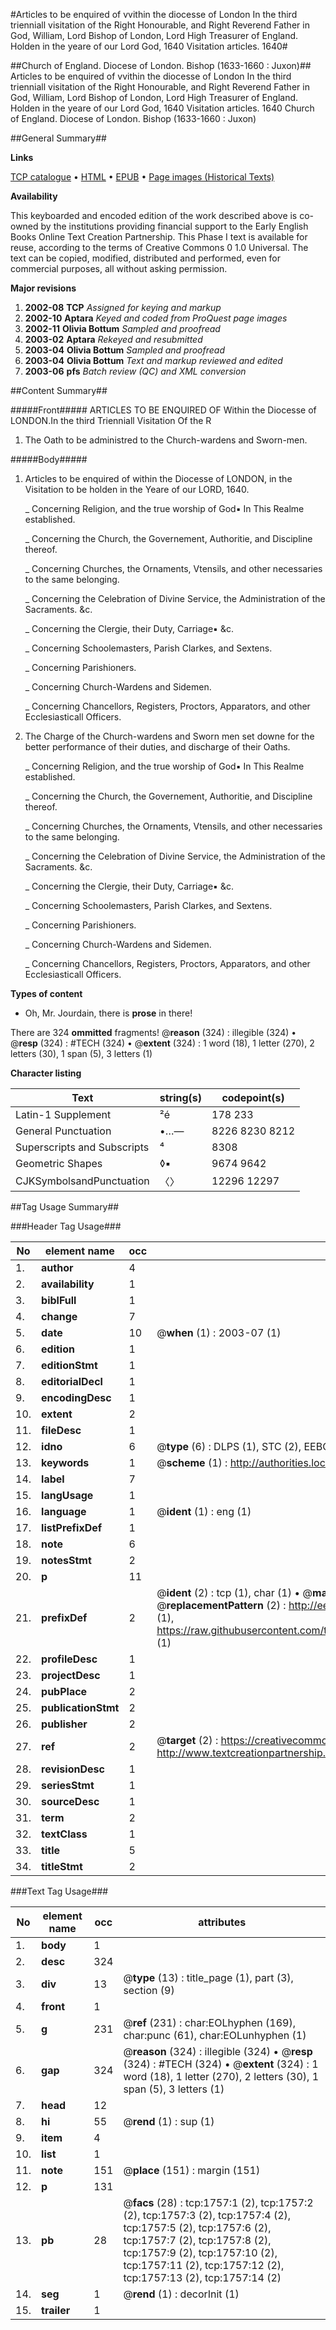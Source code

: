 #Articles to be enquired of vvithin the diocesse of London In the third trienniall visitation of the Right Honourable, and Right Reverend Father in God, William, Lord Bishop of London, Lord High Treasurer of England. Holden in the yeare of our Lord God, 1640 Visitation articles. 1640#

##Church of England. Diocese of London. Bishop (1633-1660 : Juxon)##
Articles to be enquired of vvithin the diocesse of London In the third trienniall visitation of the Right Honourable, and Right Reverend Father in God, William, Lord Bishop of London, Lord High Treasurer of England. Holden in the yeare of our Lord God, 1640
Visitation articles. 1640
Church of England. Diocese of London. Bishop (1633-1660 : Juxon)

##General Summary##

**Links**

[TCP catalogue](http://www.ota.ox.ac.uk/tcp/)  • 
[HTML](http://tei.it.ox.ac.uk/tcp/Texts-HTML/free/A00/A00214.html)  • 
[EPUB](http://tei.it.ox.ac.uk/tcp/Texts-EPUB/free/A00/A00214.epub) • 
[Page images (Historical Texts)](https://data.historicaltexts.jisc.ac.uk/view?pubId=eebo-99837436e&pageId=eebo-99837436e-1757-1)

**Availability**

This keyboarded and encoded edition of the
	       work described above is co-owned by the institutions
	       providing financial support to the Early English Books
	       Online Text Creation Partnership. This Phase I text is
	       available for reuse, according to the terms of Creative
	       Commons 0 1.0 Universal. The text can be copied,
	       modified, distributed and performed, even for
	       commercial purposes, all without asking permission.

**Major revisions**

1. __2002-08__ __TCP__ *Assigned for keying and markup*
1. __2002-10__ __Aptara__ *Keyed and coded from ProQuest page images*
1. __2002-11__ __Olivia Bottum__ *Sampled and proofread*
1. __2003-02__ __Aptara__ *Rekeyed and resubmitted*
1. __2003-04__ __Olivia Bottum__ *Sampled and proofread*
1. __2003-04__ __Olivia Bottum__ *Text and markup reviewed and edited*
1. __2003-06__ __pfs__ *Batch review (QC) and XML conversion*

##Content Summary##

#####Front#####
ARTICLES
TO BE
ENQUIRED OF
Within the Diocesse of
LONDON.In the third Trienniall Visitation
Of the R
1. The Oath to be administred to the
Church-wardens and Sworn-men.

#####Body#####

1. Articles to be enquired of within the Diocesse
of LONDON, in the Visitation to be holden
in the Yeare of our LORD, 1640.

    _ Concerning Religion, and the true worship of God▪
In This Realme established.

    _ Concerning the Church, the Governement, Authoritie,
and Discipline thereof.

    _ Concerning Churches, the Ornaments, Vtensils, and other
necessaries to the same belonging.

    _ Concerning the Celebration of Divine Service, the
Administration of the Sacraments. &c.

    _ Concerning the Clergie, their Duty, Carriage▪ &c.

    _ Concerning Schoolemasters, Parish Clarkes, and Sextens.

    _ Concerning Parishioners.

    _ Concerning Church-Wardens and Sidemen.

    _ Concerning Chancellors, Registers, Proctors, Apparators,
and other Ecclesiasticall Officers.

1. The Charge of the Church-wardens and
Sworn men set downe for the better performance
of their duties, and discharge of their Oaths.

    _ Concerning Religion, and the true worship of God▪
In This Realme established.

    _ Concerning the Church, the Governement, Authoritie,
and Discipline thereof.

    _ Concerning Churches, the Ornaments, Vtensils, and other
necessaries to the same belonging.

    _ Concerning the Celebration of Divine Service, the
Administration of the Sacraments. &c.

    _ Concerning the Clergie, their Duty, Carriage▪ &c.

    _ Concerning Schoolemasters, Parish Clarkes, and Sextens.

    _ Concerning Parishioners.

    _ Concerning Church-Wardens and Sidemen.

    _ Concerning Chancellors, Registers, Proctors, Apparators,
and other Ecclesiasticall Officers.

**Types of content**

  * Oh, Mr. Jourdain, there is **prose** in there!

There are 324 **ommitted** fragments! 
 @__reason__ (324) : illegible (324)  •  @__resp__ (324) : #TECH (324)  •  @__extent__ (324) : 1 word (18), 1 letter (270), 2 letters (30), 1 span (5), 3 letters (1)

**Character listing**


|Text|string(s)|codepoint(s)|
|---|---|---|
|Latin-1 Supplement|²é|178 233|
|General Punctuation|•…—|8226 8230 8212|
|Superscripts             and Subscripts|⁴|8308|
|Geometric Shapes|◊▪|9674 9642|
|CJKSymbolsandPunctuation|〈〉|12296 12297|

##Tag Usage Summary##

###Header Tag Usage###

|No|element name|occ|attributes|
|---|---|---|---|
|1.|__author__|4||
|2.|__availability__|1||
|3.|__biblFull__|1||
|4.|__change__|7||
|5.|__date__|10| @__when__ (1) : 2003-07 (1)|
|6.|__edition__|1||
|7.|__editionStmt__|1||
|8.|__editorialDecl__|1||
|9.|__encodingDesc__|1||
|10.|__extent__|2||
|11.|__fileDesc__|1||
|12.|__idno__|6| @__type__ (6) : DLPS (1), STC (2), EEBO-CITATION (1), PROQUEST (1), VID (1)|
|13.|__keywords__|1| @__scheme__ (1) : http://authorities.loc.gov/ (1)|
|14.|__label__|7||
|15.|__langUsage__|1||
|16.|__language__|1| @__ident__ (1) : eng (1)|
|17.|__listPrefixDef__|1||
|18.|__note__|6||
|19.|__notesStmt__|2||
|20.|__p__|11||
|21.|__prefixDef__|2| @__ident__ (2) : tcp (1), char (1)  •  @__matchPattern__ (2) : ([0-9\-]+):([0-9IVX]+) (1), (.+) (1)  •  @__replacementPattern__ (2) : http://eebo.chadwyck.com/downloadtiff?vid=$1&page=$2 (1), https://raw.githubusercontent.com/textcreationpartnership/Texts/master/tcpchars.xml#$1 (1)|
|22.|__profileDesc__|1||
|23.|__projectDesc__|1||
|24.|__pubPlace__|2||
|25.|__publicationStmt__|2||
|26.|__publisher__|2||
|27.|__ref__|2| @__target__ (2) : https://creativecommons.org/publicdomain/zero/1.0/ (1), http://www.textcreationpartnership.org/docs/. (1)|
|28.|__revisionDesc__|1||
|29.|__seriesStmt__|1||
|30.|__sourceDesc__|1||
|31.|__term__|2||
|32.|__textClass__|1||
|33.|__title__|5||
|34.|__titleStmt__|2||


###Text Tag Usage###

|No|element name|occ|attributes|
|---|---|---|---|
|1.|__body__|1||
|2.|__desc__|324||
|3.|__div__|13| @__type__ (13) : title_page (1), part (3), section (9)|
|4.|__front__|1||
|5.|__g__|231| @__ref__ (231) : char:EOLhyphen (169), char:punc (61), char:EOLunhyphen (1)|
|6.|__gap__|324| @__reason__ (324) : illegible (324)  •  @__resp__ (324) : #TECH (324)  •  @__extent__ (324) : 1 word (18), 1 letter (270), 2 letters (30), 1 span (5), 3 letters (1)|
|7.|__head__|12||
|8.|__hi__|55| @__rend__ (1) : sup (1)|
|9.|__item__|4||
|10.|__list__|1||
|11.|__note__|151| @__place__ (151) : margin (151)|
|12.|__p__|131||
|13.|__pb__|28| @__facs__ (28) : tcp:1757:1 (2), tcp:1757:2 (2), tcp:1757:3 (2), tcp:1757:4 (2), tcp:1757:5 (2), tcp:1757:6 (2), tcp:1757:7 (2), tcp:1757:8 (2), tcp:1757:9 (2), tcp:1757:10 (2), tcp:1757:11 (2), tcp:1757:12 (2), tcp:1757:13 (2), tcp:1757:14 (2)|
|14.|__seg__|1| @__rend__ (1) : decorInit (1)|
|15.|__trailer__|1||
